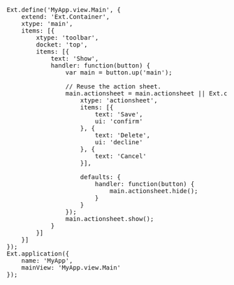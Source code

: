 <pre class="runnable modern">
Ext.define('MyApp.view.Main', {
    extend: 'Ext.Container',
    xtype: 'main',
    items: [{
        xtype: 'toolbar',
        docket: 'top',
        items: [{
            text: 'Show',
            handler: function(button) {
                var main = button.up('main');
                
                // Reuse the action sheet.
                main.actionsheet = main.actionsheet || Ext.create({
                    xtype: 'actionsheet',
                    items: [{
                        text: 'Save',
                        ui: 'confirm'
                    }, {
                        text: 'Delete',
                        ui: 'decline'
                    }, {
                        text: 'Cancel'
                    }],

                    defaults: {
                        handler: function(button) {
                            main.actionsheet.hide();
                        }
                    }
                });
                main.actionsheet.show();
            }
        }]
    }]
});
Ext.application({
    name: 'MyApp',
    mainView: 'MyApp.view.Main'
});
</pre>